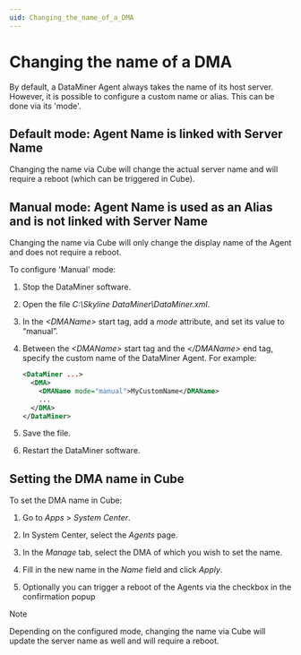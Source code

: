```yaml
---
uid: Changing_the_name_of_a_DMA
---
```


# Changing the name of a DMA

By default, a DataMiner Agent always takes the name of its host server. However, it is possible to configure a custom name or alias. This can be done via its 'mode'.

## Default mode: Agent Name is linked with Server Name

Changing the name via Cube will change the actual server name and will require a reboot (which can be triggered in Cube).

## Manual mode: Agent Name is used as an Alias and is not linked with Server Name

Changing the name via Cube will only change the display name of the Agent and does not require a reboot.

To configure 'Manual' mode:

1. Stop the DataMiner software.

1. Open the file *C:\\Skyline DataMiner\\DataMiner.xml*.

1. In the *\<DMAName>* start tag, add a *mode* attribute, and set its value to “manual”.

1. Between the *\<DMAName>* start tag and the *\</DMAName>* end tag, specify the custom name of the DataMiner Agent. For example:

   ```xml
   <DataMiner ...>
     <DMA>
       <DMAName mode="manual">MyCustomName</DMAName>
       ...
     </DMA>
   </DataMiner>
   ```

1. Save the file.

1. Restart the DataMiner software.

## Setting the DMA name in Cube

To set the DMA name in Cube:

1. Go to *Apps* > *System Center*.

1. In System Center, select the *Agents* page.

1. In the *Manage* tab, select the DMA of which you wish to set the name.

1. Fill in the new name in the *Name* field and click *Apply*.

1. Optionally you can trigger a reboot of the Agents via the checkbox in the confirmation popup

> [!NOTE]
> Depending on the configured mode, changing the name via Cube will update the server name as well and will require a reboot.
